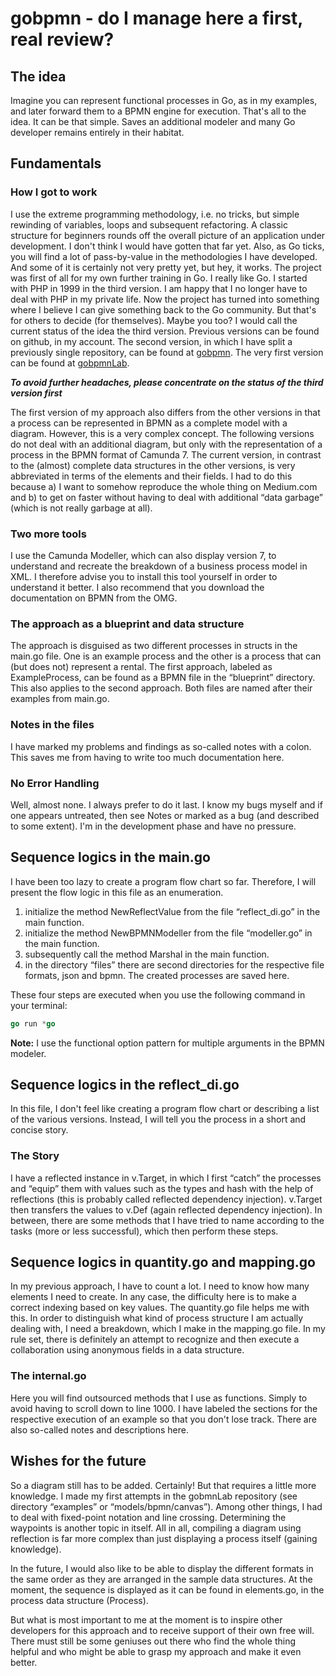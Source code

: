 # gobpmn - do I manage here a first, real review?

## The idea

Imagine you can represent functional processes in Go, as in my examples, and later forward them to a BPMN engine for execution. That's all to the idea. It can be that simple. Saves an additional modeler and many Go developer remains entirely in their habitat.

## Fundamentals

### How I got to work

I use the extreme programming methodology, i.e. no tricks, but simple rewinding of variables, loops and subsequent refactoring. A classic structure for beginners rounds off the overall picture of an application under development. I don't think I would have gotten that far yet. Also, as Go ticks, you will find a lot of pass-by-value in the methodologies I have developed. And some of it is certainly not very pretty yet, but hey, it works.
The project was first of all for my own further training in Go. I really like Go. I started with PHP in 1999 in the third version.
I am happy that I no longer have to deal with PHP in my private life. Now the project has turned into something where I believe I can give something back to the Go community. But that's for others to decide (for themselves). Maybe you too?
I would call the current status of the idea the third version. Previous versions can be found on github, in my account.
The second version, in which I have split a previously single repository, can be found at [gobpmn](https://github.com/deemount/gobpmn). The very first version can be found at [gobpmnLab](https://github.com/deemount/gobpmnlab).

***To avoid further headaches, please concentrate on the status of the third version first***

The first version of my approach also differs from the other versions in that a process can be represented in BPMN as a complete model with a diagram. However, this is a very complex concept. The following versions do not deal with an additional diagram, but only with the representation of a process in the BPMN format of Camunda 7.
The current version, in contrast to the (almost) complete data structures in the other versions, is very abbreviated in terms of the elements and their fields. I had to do this because a) I want to somehow reproduce the whole thing on Medium.com and b) to get on faster without having to deal with additional “data garbage” (which is not really garbage at all).

### Two more tools

I use the Camunda Modeller, which can also display version 7, to understand and recreate the breakdown of a business process model in XML. I therefore advise you to install this tool yourself in order to understand it better. I also recommend that you download the documentation on BPMN from the OMG.

### The approach as a blueprint and data structure

The approach is disguised as two different processes in structs in the main.go file.
One is an example process and the other is a process that can (but does not) represent a rental.
The first approach, labeled as ExampleProcess, can be found as a BPMN file in the “blueprint” directory.
This also applies to the second approach. Both files are named after their examples from main.go.

### Notes in the files

I have marked my problems and findings as so-called notes with a colon. This saves me from having to write too much documentation here.

### No Error Handling

Well, almost none. I always prefer to do it last. I know my bugs myself and if one appears untreated, then see Notes or marked as a bug (and described to some extent). I'm in the development phase and have no pressure.

## Sequence logics in the main.go

I have been too lazy to create a program flow chart so far. Therefore, I will present the flow logic in this file as an enumeration.

1. initialize the method NewReflectValue from the file “reflect_di.go” in the main function.
2. initialize the method NewBPMNModeller from the file “modeller.go” in the main function.
3. subsequently call the method Marshal in the main function.
4. in the directory “files” there are second directories for the respective file formats, json and bpmn.
   The created processes are saved here.

These four steps are executed when you use the following command in your terminal:

```go
go run *go
```

**Note:** I use the functional option pattern for multiple arguments in the BPMN modeler.

## Sequence logics in the reflect_di.go

In this file, I don't feel like creating a program flow chart or describing a list of the various versions. Instead, I will tell you the process in a short and concise story.

### The Story

I have a reflected instance in v.Target, in which I first “catch” the processes and “equip” them with values such as the types and hash with the help of reflections (this is probably called reflected dependency injection). v.Target then transfers the values to v.Def (again reflected dependency injection). In between, there are some methods that I have tried to name according to the tasks (more or less successful), which then perform these steps.

## Sequence logics in quantity.go and mapping.go

In my previous approach, I have to count a lot. I need to know how many elements I need to create. In any case, the difficulty here is to make a correct indexing based on key values. The quantity.go file helps me with this.
In order to distinguish what kind of process structure I am actually dealing with, I need a breakdown, which I make in the mapping.go file. In my rule set, there is definitely an attempt to recognize and then execute a collaboration using anonymous fields in a data structure.

### The internal.go

Here you will find outsourced methods that I use as functions. Simply to avoid having to scroll down to line 1000. I have labeled the sections for the respective execution of an example so that you don't lose track. There are also so-called notes and descriptions here.

## Wishes for the future

So a diagram still has to be added. Certainly! But that requires a little more knowledge. I made my first attempts in the gobmnLab repository (see directory “examples” or “models/bpmn/canvas”). Among other things, I had to deal with fixed-point notation and line crossing. Determining the waypoints is another topic in itself. All in all, compiling a diagram using reflection is far more complex than just displaying a process itself (gaining knowledge).

In the future, I would also like to be able to display the different formats in the same order as they are arranged in the sample data structures. At the moment, the sequence is displayed as it can be found in elements.go, in the process data structure (Process).

But what is most important to me at the moment is to inspire other developers for this approach and to receive support of their own free will. There must still be some geniuses out there who find the whole thing helpful and who might be able to grasp my approach and make it even better.
